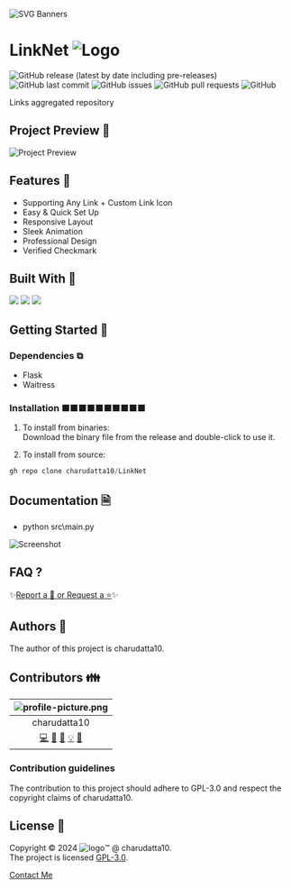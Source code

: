  
<!-- PROJECT Banner -->
![SVG Banners](https://svg-banners.vercel.app/api?type=luminance&text1=LinkNet&width=1020&height=115)
<!-- PROJECT TITLE - PROJECT LOGO -->
# LinkNet ![Logo]()

<!-- PROJECT SHIELDS -->
![GitHub release (latest by date including pre-releases)](https://img.shields.io/github/v/release/charudatta10/LinkNet?include_prereleases)
![GitHub last commit](https://img.shields.io/github/last-commit/charudatta10/LinkNet)
![GitHub issues](https://img.shields.io/github/issues-raw/charudatta10/LinkNet)
![GitHub pull requests](https://img.shields.io/github/issues-pr/charudatta10/LinkNet)
![GitHub](https://img.shields.io/github/license/charudatta10/LinkNet)

<!-- Project Description -->
Links aggregated repository  

<!-- SHARING ON SOCIAL MEDIA -->

<!-- TABLE OF CONTENTS -->

## Project Preview 📖 <!-- Usage screenshots -->

![Project Preview]()

## Features 🌟

- Supporting Any Link + Custom Link Icon
- Easy & Quick Set Up
- Responsive Layout
- Sleek Animation
- Professional Design
- Verified Checkmark
 

## Built With 🔧
![](https://img.shields.io/badge/Python-B53E5C?style=for-the-badge&logo=Python&logoColor=000) ![](https://img.shields.io/badge/Html-16C8FD?style=for-the-badge&logo=HTML&logoColor=fff) ![](https://img.shields.io/badge/Css-32F60C?style=for-the-badge&logo=CSS&logoColor=fff) 

<!-- Documentation  -->

## Getting Started 🌱

### Dependencies ⧉

- Flask
- Waitress


### Installation ■■■■■■■■■■

1. To install from binaries:  
   Download the binary file from the release and double-click to use it.

2. To install from source:

```PowerShell
gh repo clone charudatta10/LinkNet
```
 
## Documentation 🗎

- python src\main.py


![Screenshot]()

## FAQ ?

✨[Report a 🐛 or Request a ⭐](https://github.com/charudatta10/LinkNet/issues)✨



<!-- Community Guidelines [Author, Contributors, contributors guidelines, users, license ] -->

## Authors 👱

The author of this project is charudatta10.  

## Contributors 👪

| ![profile-picture.png](https://avatars.githubusercontent.com/u/10682378?s=400&u=29a709a9b0dc8fc53c34b23d3ce1557289b0bdaa&v=4) |
| :---: | 
| charudatta10 |
| [💻](#code-charudatta10)  [📖](#doc-charudatta10)  [🎨](#design-charudatta10)  [💡](#example-charudatta10)  [🤔](#ideas-charudatta10)|


### Contribution guidelines

The contribution to this project should adhere to GPL-3.0 and respect the copyright claims of charudatta10.

## License 📜

Copyright :copyright: 2024 ![logo](https://raw.githubusercontent.com/charudatta10/myblog/main/assets/logo.ico):tm: @ charudatta10.   
The project is licensed [GPL-3.0](./LICENSE).

<!--- Contact form and portfolio links sponsorship links-->
[Contact Me](https://charudatta10.github.io/linktree/)